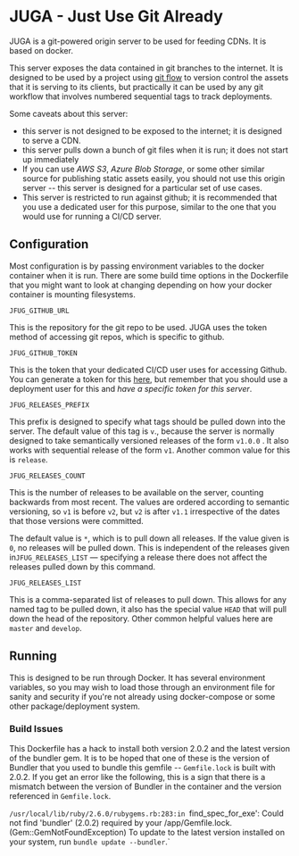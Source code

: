 # JUGA - Just Use Git Already
JUGA is a git-powered origin server to be used for feeding CDNs.  It is based on docker.  

This server exposes the data contained in git branches to the internet.  It is designed to be used by a project using [git flow](https://nvie.com/posts/a-successful-git-branching-model/) to version control the assets that it is serving to its clients, but practically it can be used by any git workflow that involves numbered sequential tags to track deployments.

Some caveats about this server:
* this server is not designed to be exposed to the internet; it is designed to serve a CDN.
* this server pulls down a bunch of git files when it is run; it does not start up immediately
* If you can use *AWS S3*, *Azure Blob Storage*, or some other similar source for publishing static assets easily, you should not use this origin server -- this server is designed for a particular set of use cases.
* This server is restricted to run against github; it is recommended that you use a dedicated user for this purpose, similar to the one that you would use for running a CI/CD server.


## Configuration
Most configuration is by passing environment variables to the docker  container when it is run.  There are some build time options in the Dockerfile that you might want to look at changing depending on how your docker container is mounting filesystems.

`JFUG_GITHUB_URL`

This is the repository for the git repo to be used.  JUGA uses the token method of accessing git repos, which is specific to github. 

`JFUG_GITHUB_TOKEN`

This is the token that your dedicated CI/CD user uses for accessing Github.  You can generate a token for this [here](https://github.com/settings/tokens), but remember that you should use a deployment user for this and _have a specific token for this server_.  

`JFUG_RELEASES_PREFIX`

This prefix is designed to specify what tags should be pulled down into the server.  The default value of this tag is `v`., because the server is normally designed to take semantically versioned releases of the form `v1.0.0` .  It also works with sequential release of the form `v1`.  Another common value for this is `release`.

`JFUG_RELEASES_COUNT`

This is the number of releases to be available on the server, counting backwards from most recent.  The values are ordered according to semantic versioning, so `v1` is before `v2`, but `v2` is after `v1.1` irrespective of the dates that those versions were committed.

The default value is `*`, which is to pull down all releases.  If the value given is `0`, no releases will be pulled down.  This is independent of the releases given in`JFUG_RELEASES_LIST` — specifying a release there does not affect the releases pulled down by this command.

`JFUG_RELEASES_LIST`

This is a comma-separated list of releases to pull down.  This allows for any named tag to be pulled down, it also has the special value `HEAD` that will pull down the head of the repository.  Other common helpful values here are `master` and `develop`.

## Running

This is designed to be run through Docker.   It has several environment variables, so you may wish to load  those through an environment file for sanity and security if you're not already using docker-compose or some other package/deployment system.

### Build Issues

This Dockerfile has a hack to install both version 2.0.2 and the latest version of the bundler gem.  It is to be hoped that one of these is the version of Bundler that you used to bundle this gemfile -- `Gemfile.lock` is built with 2.0.2.  If you get an error like the following, this is a sign that there is a mismatch between the version of Bundler in the container and the version referenced in `Gemfile.lock`.

`/usr/local/lib/ruby/2.6.0/rubygems.rb:283:in `find_spec_for_exe': Could not find 'bundler' (2.0.2) required by your /app/Gemfile.lock. (Gem::GemNotFoundException)
To update to the latest version installed on your system, run `bundle update --bundler`.`
